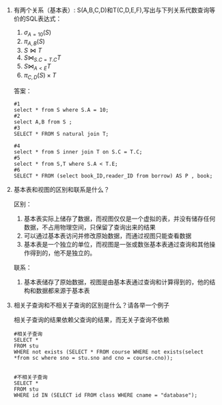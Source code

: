 1. 有两个关系（基本表）: S(A,B,C,D)和T(C,D,E,F),写出与下列关系代数查询等价的SQL表达式：

   1. $\sigma_{A=10}(S)$
   2. $\pi_{A,B}(S)$
   3. $S\Join {T}$
   4. $S\Join_{S.C=T.C}T$
   5. $S\Join_{A<E}T$
   6. $\pi_{C,D}(S)\times T$

   答案：

   ```mysql
   #1
   select * from S where S.A = 10;
   #2
   select A,B from S ;
   #3
   SELECT * FROM S natural join T;
   
   #4
   select * from S inner join T on S.C = T.C;
   #5
   select * from S,T where S.A < T.E;
   #6
   SELECT * FROM (select book_ID,reader_ID from borrow) AS P , book;
   ```

2. 基本表和视图的区别和联系是什么？

   区别：

   1. 基本表实际上储存了数据，而视图仅仅是一个虚拟的表，并没有储存任何数据，不占用物理空间，只保留了查询出来的结果
   2. 可以通过基本表访问并修改原始数据，而通过视图只能查看数据
   3. 基本表是一个独立的单位，而视图是一张或数张基本表通过查询和其他操作得到的，他不是独立的。

   联系：

   1. 基本表储存了原始数据，视图是由基本表通过查询和计算得到的，他的结构和数据都来源于基本表

3. 相关子查询和不相关子查询的区别是什么？请各举一个例子

   相关子查询的结果依赖父查询的结果，而无关子查询不依赖

   ```mysql
   #相关子查询
   SELECT *
   FROM stu
   WHERE not exists (SELECT * FROM course WHERE not exists(select *from sc where sno = stu.sno and cno = course.cno));
   
   
   #不相关子查询
   SELECT *
   FROM stu
   WHERE id IN (SELECT id FROM class WHERE cname = "database");
   
   ```

   